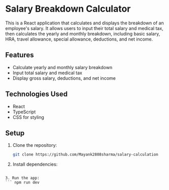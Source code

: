 # Salary Breakdown Calculator

This is a React application that calculates and displays the breakdown of an employee's salary. It allows users to input their total salary and medical tax, then calculates the yearly and monthly breakdown, including basic salary, HRA, travel allowance, special allowance, deductions, and net income.

## Features
- Calculate yearly and monthly salary breakdown
- Input total salary and medical tax
- Display gross salary, deductions, and net income

## Technologies Used
- React
- TypeScript
- CSS for styling

## Setup

1. Clone the repository:
   ```bash
   git clone https://github.com/Mayank2808sharma/salary-calculation

2. Install dependencies:
  ``` npm install

3. Run the app:
  ``` npm run dev
  
